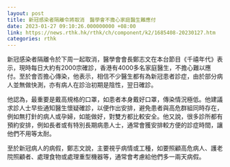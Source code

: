 ```yaml
---
layout: post
title: 新冠感染者隔離令將取消　醫學會不擔心家庭醫生難應付
date: 2023-01-27 09:10:26.000000000 +08:00
link: https://news.rthk.hk/rthk/ch/component/k2/1685408-20230127.htm
categories: rthk
---
```


新冠感染者隔離令於下周一起取消，醫學會會長鄭志文在本台節目《千禧年代》表示，現時每日大約有2000宗確診，香港有4000多名家庭醫生，不擔心難以應付。至於會否擔心傳染，他表示，相信不少醫生都有為新冠患者診症，由於部分病人並無做快測，亦有病人在診治初期是陰性，翌日確診。

他認為，最重要是戴高規格的口罩，如患者本身戴好口罩，傳染情況極低。他建議求診人士早些通知醫生懷疑確診，以便作出安排，避免患者與高危群組同時存在，例如無打針的病人或孕婦，如能做好，對雙方都比較安全。他又說，很多診所都有預約安排，例如長者或有特別長期病患人士，通常會獲安排較方便的診症時間，讓他們不用等太耐。

至於新冠病人的病假，鄭志文說，主要視乎病情或工種，如要照顧高危病人、護老院照顧者、處理食物或處理重型機器等，通常會考慮給他們多一兩天病假。
